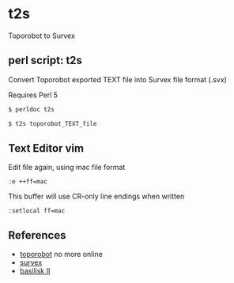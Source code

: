 # t2s

Toporobot to Survex

## perl script: t2s

Convert Toporobot exported TEXT file into Survex file format (.svx)

Requires Perl 5

```bash session
$ perldoc t2s

$ t2s toporobot_TEXT_file
```
## Text Editor vim 

Edit file again, using mac file format
```vim
:e ++ff=mac
```

This buffer will use CR-only line endings when written
```vim
:setlocal ff=mac
```

## References

* [toporobot](http://www.geo.uzh.ch/~heller/toporobot/index.html) no more online
* [survex](https://survex.com/)
* [basilisk II](https://basilisk.cebix.net/)


